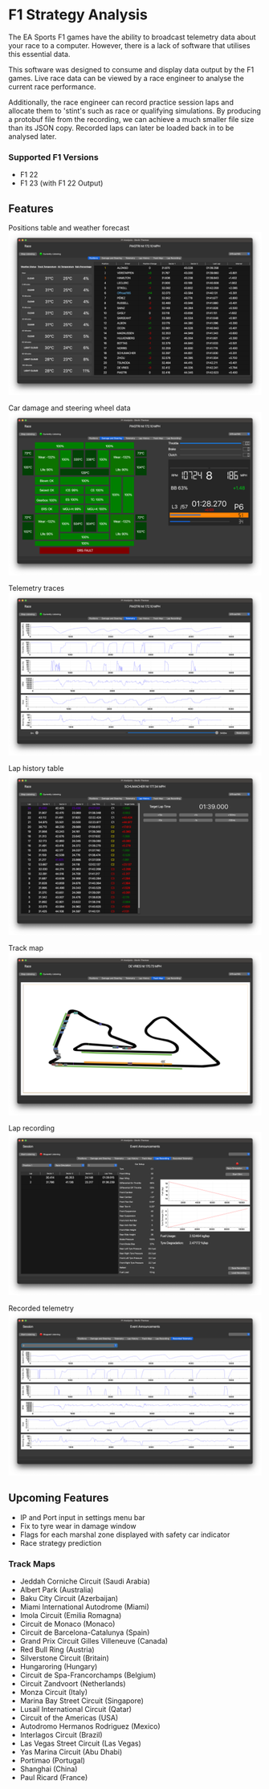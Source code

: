 # F1 Strategy Analysis

The EA Sports F1 games have the ability to broadcast telemetry data about your race to a computer. However, there is a lack of software that utilises this essential data.

This software was designed to consume and display data output by the F1 games. Live race data can be viewed by a race engineer to analyse the current race performance.

Additionally, the race engineer can record practice session laps and allocate them to 'stint's such as race or qualifying simulations. By producing a protobuf file from the recording, we can achieve a much smaller file size than its JSON copy. Recorded laps can later be loaded back in to be analysed later.

### Supported F1 Versions

- F1 22
- F1 23 (with F1 22 Output)

## Features

Positions table and weather forecast
![](/demo_images/Positions.png "Positions Table and Weather Forecast")

Car damage and steering wheel data
![](/demo_images/Damage.png "Car Damage and Steering Wheel")

Telemetry traces
![](/demo_images/TelemetryTraces.png "Telemetry Traces")

Lap history table
![](/demo_images/LapHistory.png "Lap History")

Track map
![](/demo_images/TrackMap.png "Track map")

Lap recording
![](/demo_images/LapRecording.png "Lap recording")

Recorded telemetry
![](/demo_images/RecordedTelemetry.png "Recorded Telemetry")

## Upcoming Features

- IP and Port input in settings menu bar
- Fix to tyre wear in damage window
- Flags for each marshal zone displayed with safety car indicator
- Race strategy prediction

### Track Maps

- Jeddah Corniche Circuit (Saudi Arabia)
- Albert Park (Australia)
- Baku City Circuit (Azerbaijan)
- Miami International Autodrome (Miami)
- Imola Circuit (Emilia Romagna)
- Circuit de Monaco (Monaco)
- Circuit de Barcelona-Catalunya (Spain)
- Grand Prix Circuit Gilles Villeneuve (Canada)
- Red Bull Ring (Austria)
- Silverstone Circuit (Britain)
- Hungaroring (Hungary)
- Circuit de Spa-Francorchamps (Belgium)
- Circuit Zandvoort (Netherlands)
- Monza Circuit (Italy)
- Marina Bay Street Circuit (Singapore)
- Lusail International Circuit (Qatar)
- Circuit of the Americas (USA)
- Autodromo Hermanos Rodriguez (Mexico)
- Interlagos Circuit (Brazil)
- Las Vegas Street Circuit (Las Vegas)
- Yas Marina Circuit (Abu Dhabi)
- Portimao (Portugal)
- Shanghai (China)
- Paul Ricard (France)
